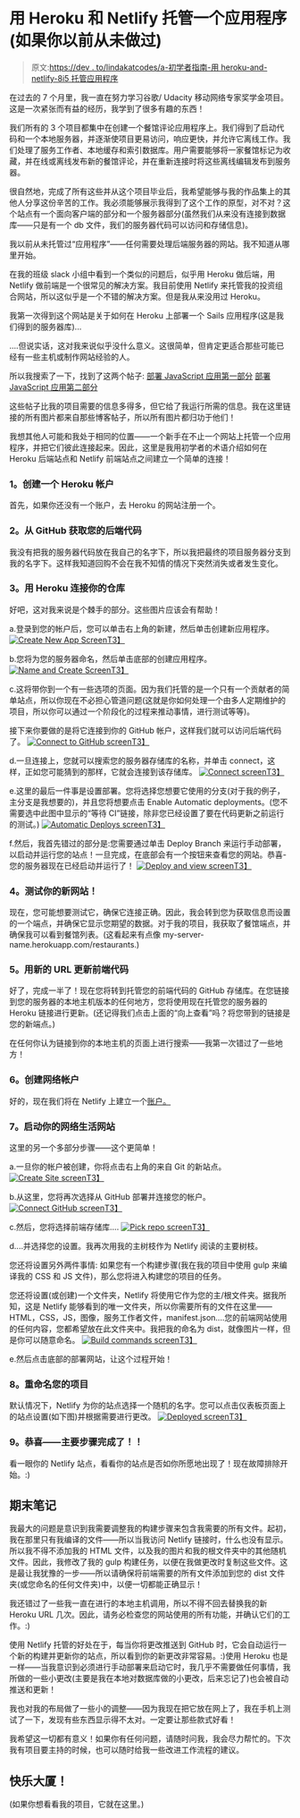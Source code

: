 # 用 Heroku 和 Netlify 托管一个应用程序(如果你以前从未做过)

> 原文:[https://dev . to/lindakatcodes/a-初学者指南-用 heroku-and-netlify-8i5 托管应用程序](https://dev.to/lindakatcodes/a-beginners-guide-to-hosting-an-app-with-heroku-and-netlify-8i5)

在过去的 7 个月里，我一直在努力学习谷歌/ Udacity 移动网络专家奖学金项目。这是一次紧张而有益的经历，我学到了很多有趣的东西！

我们所有的 3 个项目都集中在创建一个餐馆评论应用程序上。我们得到了启动代码和一个本地服务器，并逐渐使项目更易访问，响应更快，并允许它离线工作。我们处理了服务工作者、本地缓存和索引数据库。用户需要能够将一家餐馆标记为收藏，并在线或离线发布新的餐馆评论，并在重新连接时将这些离线编辑发布到服务器。

很自然地，完成了所有这些并从这个项目毕业后，我希望能够与我的作品集上的其他人分享这份辛苦的工作。我必须能够展示我得到了这个工作的原型，对不对？这个站点有一个面向客户端的部分和一个服务器部分(虽然我们从来没有连接到数据库——只是有一个 db 文件，我们的服务器代码可以访问和存储信息)。

我以前从未托管过“应用程序”——任何需要处理后端服务器的网站。我不知道从哪里开始。

在我的班级 slack 小组中看到一个类似的问题后，似乎用 Heroku 做后端，用 Netlify 做前端是一个很常见的解决方案。我目前使用 Netlify 来托管我的投资组合网站，所以这似乎是一个不错的解决方案。但是我从来没用过 Heroku。

我第一次得到这个网站是关于如何在 Heroku 上部署一个 Sails 应用程序(这是我们得到的服务器库)...

....但说实话，这对我来说似乎没什么意义。这很简单，但肯定更适合那些可能已经有一些主机或制作网站经验的人。

所以我搜索了一下，找到了这两个帖子:
[部署 JavaScript 应用第一部分](https://auth0.com/blog/the-complete-guide-to-deploying-javascript-applications-part-1)
[部署 JavaScript 应用第二部分](https://auth0.com/blog/deploying-javascript-apps-part-2)

这些帖子比我的项目需要的信息多得多，但它给了我运行所需的信息。我在这里链接的所有图片都来自那些博客帖子，所以所有图片都归功于他们！

我想其他人可能和我处于相同的位置——一个新手在不止一个网站上托管一个应用程序，并把它们彼此连接起来。因此，这里是我用初学者的术语介绍如何在 Heroku 后端站点和 Netlify 前端站点之间建立一个简单的连接！

### [](#1-create-a-heroku-account)1。创建一个 Heroku 帐户

首先，如果你还没有一个账户，去 Heroku 的网站注册一个。

### [](#2-grab-your-backend-code-from-github)2。从 GitHub 获取您的后端代码

我没有把我的服务器代码放在我自己的名字下，所以我把最终的项目服务器分支到我的名字下。这样我知道回购不会在我不知情的情况下突然消失或者发生变化。

### [](#3-hook-up-your-repository-with-heroku)3。用 Heroku 连接你的仓库

好吧，这对我来说是个棘手的部分。这些图片应该会有帮助！

a.登录到您的帐户后，您可以单击右上角的新建，然后单击创建新应用程序。
[![Create New App Screen](../Images/bb3b29709097eab34e5a1906ce466b56.png)T3】](https://res.cloudinary.com/practicaldev/image/fetch/s--r1S8iI2N--/c_limit%2Cf_auto%2Cfl_progressive%2Cq_auto%2Cw_880/https://cdn2.auth0.com/blog/ultimateguide/create_new_app.png)

b.您将为您的服务器命名，然后单击底部的创建应用程序。
[![Name and Create Screen](../Images/ec5c1a064f8aed67fe5f03e32a9cdc34.png)T3】](https://res.cloudinary.com/practicaldev/image/fetch/s---qOegGVP--/c_limit%2Cf_auto%2Cfl_progressive%2Cq_auto%2Cw_880/https://cdn.auth0.com/blog/jsdeploy/herokunewname.png)

c.这将带你到一个有一些选项的页面。因为我们托管的是一个只有一个贡献者的简单站点，所以你现在不必担心管道问题(这就是你如何处理一个由多人定期维护的项目，所以你可以通过一个阶段化的过程来推动事情，进行测试等等)。

接下来你要做的是将它连接到你的 GitHub 帐户，这样我们就可以访问后端代码了。
[![Connect to GitHub screen](../Images/df25dc78ac93cdfe7fbde404d4bd225a.png)T3】](https://res.cloudinary.com/practicaldev/image/fetch/s--1PFT0PT5--/c_limit%2Cf_auto%2Cfl_progressive%2Cq_auto%2Cw_880/https://cdn.auth0.com/blog/jsdeploy/connectogithub.png)

d.一旦连接上，您就可以搜索您的服务器存储库的名称，并单击 connect，这样，正如您可能猜到的那样，它就会连接到该存储库。
[![Connect screen](../Images/9886f5ebf232b4faa669281cb57b02b0.png)T3】](https://res.cloudinary.com/practicaldev/image/fetch/s--dQGpDWs6--/c_limit%2Cf_auto%2Cfl_progressive%2Cq_auto%2Cw_880/https://cdn.auth0.com/blog/jsdeploy/clickonconnect.png)

e.这里的最后一件事是设置部署。您将选择您想要它使用的分支(对于我的例子，主分支是我想要的)，并且您将想要点击 Enable Automatic deployments。(您不需要选中此图中显示的“等待 CI”链接，除非您已经设置了要在代码更新之前运行的测试。)
[![Automatic Deploys screen](../Images/bf609491e786b914117057adae87525f.png)T3】](https://res.cloudinary.com/practicaldev/image/fetch/s--OvRF1dgd--/c_limit%2Cf_auto%2Cfl_progressive%2Cq_auto%2Cw_880/https://cdn.auth0.com/blog/jsdeploy/enableautomaticdeploy.png)

f.然后，我首先错过的部分是:您需要通过单击 Deploy Branch 来运行手动部署，以启动并运行您的站点！一旦完成，在底部会有一个按钮来查看您的网站。恭喜-您的服务器现在已经启动并运行了！
[![Deploy and view screen](../Images/e0917df47cce2b90467f046ab05b1a61.png)T3】](https://res.cloudinary.com/practicaldev/image/fetch/s--Zn_HQsbf--/c_limit%2Cf_auto%2Cfl_progressive%2Cq_auto%2Cw_880/https://cdn.auth0.com/blog/jsdeploy/deployprocess.png)

### [](#4-test-your-new-site)4。测试你的新网站！

现在，您可能想要测试它，确保它连接正确。因此，我会转到您为获取信息而设置的一个端点，并确保它显示您期望的数据。对于我的项目，我获取了餐馆端点，并确保我可以看到餐馆列表。(这看起来有点像 my-server-name.herokuapp.com/restaurants.)

### [](#5-update-frontend-code-with-the-new-url)5。用新的 URL 更新前端代码

好了，完成一半了！现在您将转到托管您的前端代码的 GitHub 存储库。在您链接到您的服务器的本地主机版本的任何地方，您将使用现在托管您的服务器的 Heroku 链接进行更新。(还记得我们点击上面的“向上查看”吗？将您带到的链接是您的新端点。)

在任何你认为链接到你的本地主机的页面上进行搜索——我第一次错过了一些地方！

### [](#6-create-netlify-account)6。创建网络帐户

好的，现在我们将在 Netlify 上建立一个[账户。](https://www.netlify.com)

### [](#7-launch-your-netlify-site)7。启动你的网络生活网站

这里的另一个多部分步骤——这个更简单！

a.一旦你的帐户被创建，你将点击右上角的来自 Git 的新站点。
[![Create Site screen](../Images/5c2f1ab03d4a467beea0240db20e4fd2.png)T3】](https://res.cloudinary.com/practicaldev/image/fetch/s--KgsEg0iI--/c_limit%2Cf_auto%2Cfl_progressive%2Cq_auto%2Cw_880/https://cdn.auth0.com/blog/jsdeploy/ncreatesitefromgit.png)

b.从这里，您将再次选择从 GitHub 部署并连接您的帐户。
[![Connect GitHub screen](../Images/986e35503b88485c8b99a40f7454dcff.png)T3】](https://res.cloudinary.com/practicaldev/image/fetch/s--39kt-fSG--/c_limit%2Cf_auto%2Cfl_progressive%2Cq_auto%2Cw_880/https://cdn.auth0.com/blog/jsdeploy/nchoosegithub.png)

c.然后，您将选择前端存储库....
[![Pick repo screen](../Images/416d95756a5600641e4f9791ed089196.png)T3】](https://res.cloudinary.com/practicaldev/image/fetch/s--ArMNHDbW--/c_limit%2Cf_auto%2Cfl_progressive%2Cq_auto%2Cw_880/https://cdn.auth0.com/blog/jsdeploy/nselectrepo.png)

d....并选择您的设置。我再次用我的主树枝作为 Netlify 阅读的主要树枝。

您还将设置另外两件事情:
如果您有一个构建步骤(我在我的项目中使用 gulp 来编译我的 CSS 和 JS 文件)，那么您将进入构建您的项目的任务。

您还将设置(或创建)一个文件夹，Netlify 将使用它作为您的主/根文件夹。据我所知，这是 Netlify 能够看到的唯一文件夹，所以你需要所有的文件在这里——HTML，CSS，JS，图像，服务工作者文件，manifest.json....您的前端网站使用的任何内容，您都希望放在此文件夹中。我把我的命名为 dist，就像图片一样，但是你可以随意命名。
[![Build commands screen](../Images/6dd4c68301c7e127060e432b1f07eb3e.png)T3】](https://res.cloudinary.com/practicaldev/image/fetch/s--UK7BVmzK--/c_limit%2Cf_auto%2Cfl_progressive%2Cq_auto%2Cw_880/https://cdn.auth0.com/blog/jsdeploy/netliftyputbuildcommands.png)

e.然后点击底部的部署网站，让这个过程开始！

### [](#8-rename-your-project)8。重命名您的项目

默认情况下，Netlify 为你的站点选择一个随机的名字。您可以点击仪表板页面上的站点设置(如下图)并根据需要进行更改。
[![Deployed screen](../Images/b100e346d881dd853321a572ad7dec89.png)T3】](https://res.cloudinary.com/practicaldev/image/fetch/s--y2EY3s2u--/c_limit%2Cf_auto%2Cfl_progressive%2Cq_auto%2Cw_880/https://cdn.auth0.com/blog/jsdeploy/sitedeployinprogress.png)

### [](#9-congrats-the-main-steps-are-done)9。恭喜——主要步骤完成了！！

看一眼你的 Netlify 站点，看看你的站点是否如你所愿地出现了！现在故障排除开始。:)

## [](#final-notes)期末笔记

我最大的问题是意识到我需要调整我的构建步骤来包含我需要的所有文件。起初，我在那里只有我编译的文件——所以当我访问 Netlify 链接时，什么也没有显示。所以我不得不添加我的 HTML 文件，以及我的图片和我的根文件夹中的其他随机文件。因此，我修改了我的 gulp 构建任务，以便在我做更改时复制这些文件。这是最让我犹豫的一步——所以请确保将前端需要的所有文件添加到您的 dist 文件夹(或您命名的任何文件夹)中，以便一切都能正确显示！

我还错过了一些我一直在进行的本地主机调用，所以不得不回去替换我的新 Heroku URL 几次。因此，请务必检查您的网站使用的所有功能，并确认它们的工作。:)

使用 Netlify 托管的好处在于，每当你将更改推送到 GitHub 时，它会自动运行一个新的构建并更新你的站点，所以看到你的新更改非常容易。:)使用 Heroku 也是一样——当我意识到必须进行手动部署来启动它时，我几乎不需要做任何事情，我所做的一些小更改(主要是我在本地对数据库做的小更改，后来忘记了)也会被自动推送和更新！

我也对我的布局做了一些小的调整——因为我现在把它放在网上了，我在手机上测试了一下，发现有些东西显示得不太对。一定要让那些款式好看！

我希望这一切都有意义！如果你有任何问题，请随时问我，我会尽力帮忙的。下次我有项目要主持的时候，也可以随时给我一些改进工作流程的建议。

## [](#happy-building)快乐大厦！

(如果你想看看我的项目，它就在这里。)
